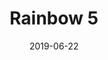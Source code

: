---
title: Rainbow 5
date: '2019-06-22'
thumb_image: images/mar-4yo/4yo-mar-rainbows5.jpg
thumb_image_alt: Rainbow 5
image: images/mar-4yo/4yo-mar-rainbows5.jpg
image_alt: Rainbow 5
template: project 
---	